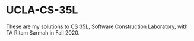 # UCLA-CS-35L
These are my solutions to CS 35L, Software Construction Laboratory, with TA Ritam Sarmah in Fall 2020.

